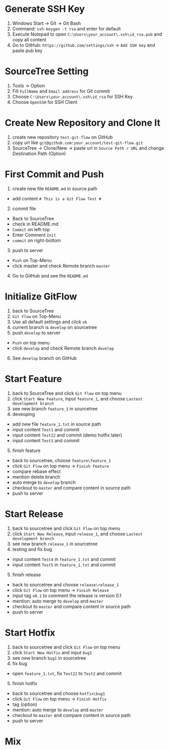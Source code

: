 # Generate SSH Key
1. Windows Start -> Git -> Git Bash
2. Command: `ssh-keygen -t rsa` and enter for default
3. Execute Notepad to open `C:\Users\your_account\.ssh\id_rsa.pub` and copy all content
4. Go to GitHub: `https://github.com/settings/ssh` -> `Add SSH key` and paste pub key

# SourceTree Setting
1. Tools -> Option
2. Fill `FullName` and `Email address` for Git commit
3. Choose `C:\Users\your_account\.ssh\id_rsa` for SSH Key
4. Choose `OpenSSH` for SSH Client

# Create New Repository and Clone It 
1. create new repository `test-git-flow` on GitHub
2. copy url like `git@github.com:your_account/test-git-flow.git`
3. SourceTree -> Clone/New -> paste url in `Source Path / URL` and change Destination Path (Option)

# First Commit and Push
1. create new file `README.md` in source path
  * add content `# This is a Git Flow Test #`
2. commit file
  * Back to SourceTree
  * check in README.md
  * `Commit` on left-top
  * Enter Comment `Init`
  * `commit` on right-bottom
3. push to server
  * `Push` on Top-Menu
  * click master and check Remote branch `master`
4. Go to GitHub and see the `README.md`

# Initialize GitFlow
1. back to SourceTree
2. `Git Flow` on Top-Menu
3. Use all default settings and click `ok`
4. current branch is `develop` on sourcetree
5. push `develop` to server
  * `Push` on top menu
  * click `develop` and check Remote branch `develop`
6. See `develop` branch on GitHub

# Start Feature
1. back to SourceTree and click `Git Flow` on top menu
2. click `Start New Feature`, input `feature_1`, and choose `Lastest development branch`
3. see new branch `feature_1` in sourcetree
4. deveoping
  * add new file `feature_1.txt` in source path
  * input content `Test1` and commit
  * input content `Test22` and commit (demo hotfix later)
  * input content `Test3` and commit
5. finish feature
  * back to sourcetree, choose `feature\feature_1` 
  * click `Git Flow` on top menu -> `Finish Feature`
  * compare rebase effect 
  * mention delete branch
  * auto merge to `develop` branch
  * checkout to `master` and compare content in source path
  * push to server

# Start Release
1. back to sourcetree and click `Git Flow` on top menu
2. click `Start New Release`, input `release_1`, and choose `Lastest development branch`
3. see new branch `release_1` in sourcetree
4. testing and fix bug
  * input content `Test4` in `feature_1.txt` and commit
  * input content `Test5` in `feature_1.txt` and commit
5. finish release
  * back to sourcetree and choose `release\release_1`
  * click `Git Flow` on top menu -> `Finish Release`
  * input tag `v0.1` to comment the release is version 0.1
  * mention: auto merge to `develop` and `master`
  * checkout to `master` and compare content in source path
  * push to server

# Start Hotfix
1. back to sourcetree and click `Git Flow` on top menu
2. click `Start New Hotfix` and input `bug1`
3. see new branch `bug1` in sourcetree
4. fix bug
  * open `feature_1.txt`, fix `Test22` to `Test2` and commit
5. finish hotfix
  * back to sourcetree and choose `hotfix\bug1`
  * click `Git Flow` on top menu -> `Finish Hotfix`
  * tag (option)
  * mention: auto merge to `develop` and `master`
  * checkout to `master` and compare content in source path
  * push to server

# Mix